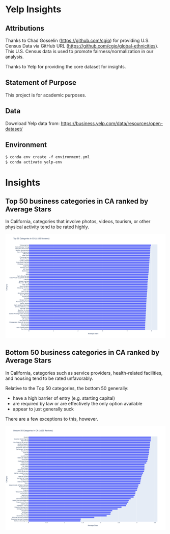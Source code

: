 # Yelp Insights

## Attributions

Thanks to Chad Gosselin (https://github.com/cgio) for providing U.S. Census Data via GitHub URL (https://github.com/cgio/global-ethnicities).
This U.S. Census data is used to promote fairness/normalization in our analysis.

Thanks to Yelp for providing the core dataset for insights.

## Statement of Purpose

This project is for academic purposes.

## Data
Download Yelp data from: https://business.yelp.com/data/resources/open-dataset/

## Environment
```
$ conda env create -f environment.yml
$ conda activate yelp-env
```

# Insights

## Top 50 business categories in CA ranked by Average Stars
In California, categories that involve photos, videos, tourism, or other physical activity tend to be rated highly.

![](images/top_50_categories_CA.png)

## Bottom 50 business categories in CA ranked by Average Stars
In California, categories such as service providers, health-related facilities, and housing tend to be rated unfavorably.

Relative to the Top 50 categories, the bottom 50 generally:
- have a high barrier of entry (e.g. starting capital)
- are required by law or are effectively the only option available
- appear to just generally suck

There are a few exceptions to this, however.

![](images/bottom_50_categories_CA.png)
